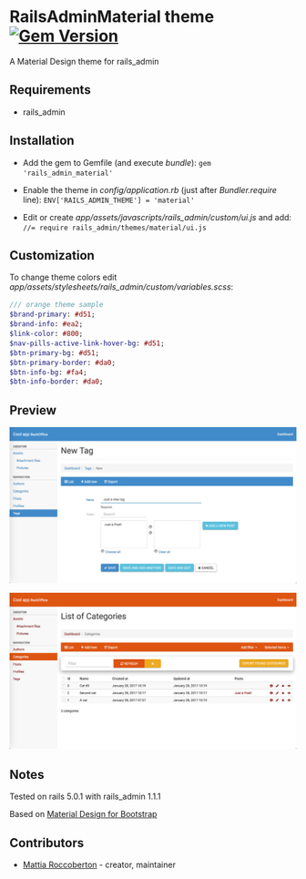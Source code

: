 # RailsAdminMaterial theme [![Gem Version](https://badge.fury.io/rb/rails_admin_material.svg)](https://badge.fury.io/rb/rails_admin_material)

A Material Design theme for rails_admin

## Requirements

- rails_admin

## Installation

- Add the gem to Gemfile (and execute *bundle*): `gem 'rails_admin_material'`

- Enable the theme in *config/application.rb* (just after *Bundler.require* line): `ENV['RAILS_ADMIN_THEME'] = 'material'`

- Edit or create *app/assets/javascripts/rails_admin/custom/ui.js* and add: `//= require rails_admin/themes/material/ui.js`

## Customization

To change theme colors edit *app/assets/stylesheets/rails_admin/custom/variables.scss*:

```sass
/// orange theme sample
$brand-primary: #d51;
$brand-info: #ea2;
$link-color: #800;
$nav-pills-active-link-hover-bg: #d51;
$btn-primary-bg: #d51;
$btn-primary-border: #da0;
$btn-info-bg: #fa4;
$btn-info-border: #da0;
```

## Preview

![preview](preview.jpg)

![preview2](preview2.jpg)

## Notes

Tested on rails 5.0.1 with rails_admin 1.1.1

Based on [Material Design for Bootstrap](http://fezvrasta.github.io/bootstrap-material-design/)

## Contributors

- [Mattia Roccoberton](http://blocknot.es) - creator, maintainer
